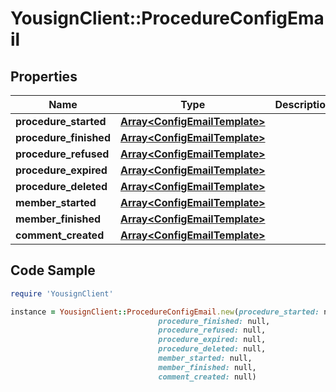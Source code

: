 # YousignClient::ProcedureConfigEmail

## Properties

Name | Type | Description | Notes
------------ | ------------- | ------------- | -------------
**procedure_started** | [**Array&lt;ConfigEmailTemplate&gt;**](ConfigEmailTemplate.md) |  | [optional] 
**procedure_finished** | [**Array&lt;ConfigEmailTemplate&gt;**](ConfigEmailTemplate.md) |  | [optional] 
**procedure_refused** | [**Array&lt;ConfigEmailTemplate&gt;**](ConfigEmailTemplate.md) |  | [optional] 
**procedure_expired** | [**Array&lt;ConfigEmailTemplate&gt;**](ConfigEmailTemplate.md) |  | [optional] 
**procedure_deleted** | [**Array&lt;ConfigEmailTemplate&gt;**](ConfigEmailTemplate.md) |  | [optional] 
**member_started** | [**Array&lt;ConfigEmailTemplate&gt;**](ConfigEmailTemplate.md) |  | [optional] 
**member_finished** | [**Array&lt;ConfigEmailTemplate&gt;**](ConfigEmailTemplate.md) |  | [optional] 
**comment_created** | [**Array&lt;ConfigEmailTemplate&gt;**](ConfigEmailTemplate.md) |  | [optional] 

## Code Sample

```ruby
require 'YousignClient'

instance = YousignClient::ProcedureConfigEmail.new(procedure_started: null,
                                 procedure_finished: null,
                                 procedure_refused: null,
                                 procedure_expired: null,
                                 procedure_deleted: null,
                                 member_started: null,
                                 member_finished: null,
                                 comment_created: null)
```



